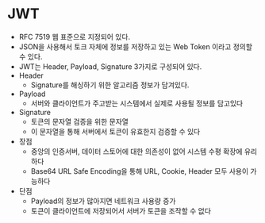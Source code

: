 # JWT

* RFC 7519 웹 표준으로 지정되어 있다.
* JSON을 사용해서 토크 자체에 정보를 저장하고 있는 Web Token 이라고 정의할 수 있다.
* JWT는 Header, Payload, Signature 3가지로 구성되어 있다.
* Header
  * Signature를 해싱하기 위한 알고리즘 정보가 담겨있다.
* Payload
  * 서버와 클라이언트가 주고받는 시스템에서 실제로 사용될 정보를 담고있다
* Signature
  * 토큰의 문자열 검증을 위한 문자열
  * 이 문자열을 통해 서버에서 토큰이 유효한지 검증할 수 있다
* 장점
  * 중앙의 인증서버, 데이터 스토어에 대한 의존성이 없어 시스템 수평 확장에 유리하다
  * Base64 URL Safe Encoding을 통해 URL, Cookie, Header 모두 사용이 가능하다
* 단점
  * Payload의 정보가 많아지면 네트워크 사용량 증가
  * 토큰이 클라이언트에 저장되어서 서버가 토큰을 조작할 수 없다